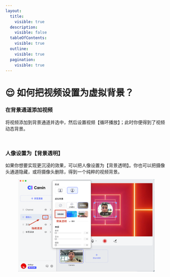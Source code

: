 ```yaml
---
layout:
  title:
    visible: true
  description:
    visible: false
  tableOfContents:
    visible: true
  outline:
    visible: true
  pagination:
    visible: true
---
```


# 😌 如何把视频设置为虚拟背景？

### 在背景通道添加视频

将视频添加到背景通道并选中，然后设置视频【循环播放】；此时你便得到了视频动态背景。

<figure><img src="../.gitbook/assets/Background_vdieo.gif" alt=""><figcaption></figcaption></figure>

### 人像设置为【背景透明】

如果你想要实现更沉浸的效果，可以把人像设置为【背景透明】。你也可以把摄像头通道隐藏，或将摄像头删除，得到一个纯粹的视频背景。

<figure><img src="../.gitbook/assets/hidechannel.png" alt=""><figcaption></figcaption></figure>
